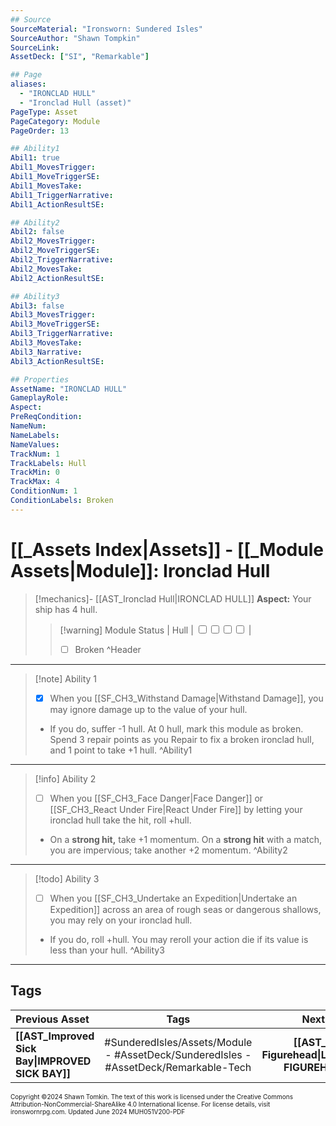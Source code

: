 ```yaml
---
## Source
SourceMaterial: "Ironsworn: Sundered Isles"
SourceAuthor: "Shawn Tompkin"
SourceLink: 
AssetDeck: ["SI", "Remarkable"]

## Page
aliases:
  - "IRONCLAD HULL"
  - "Ironclad Hull (asset)"
PageType: Asset
PageCategory: Module
PageOrder: 13

## Ability1
Abil1: true
Abil1_MovesTrigger: 
Abil1_MoveTriggerSE: 
Abil1_MovesTake: 
Abil1_TriggerNarrative: 
Abil1_ActionResultSE: 

## Ability2
Abil2: false
Abil2_MovesTrigger: 
Abil2_MoveTriggerSE: 
Abil2_TriggerNarrative: 
Abil2_MovesTake: 
Abil2_ActionResultSE: 

## Ability3
Abil3: false
Abil3_MovesTrigger: 
Abil3_MoveTriggerSE: 
Abil3_TriggerNarrative: 
Abil3_MovesTake: 
Abil3_Narrative: 
Abil3_ActionResultSE: 

## Properties
AssetName: "IRONCLAD HULL"
GameplayRole: 
Aspect: 
PreReqCondition: 
NameNum: 
NameLabels: 
NameValues: 
TrackNum: 1
TrackLabels: Hull
TrackMin: 0
TrackMax: 4
ConditionNum: 1
ConditionLabels: Broken
---
```

# [[_Assets Index|Assets]] - [[_Module Assets|Module]]: Ironclad Hull

> [!mechanics]- [[AST_Ironclad Hull|IRONCLAD HULL]]
> **Aspect:** Your ship has 4 hull.
> > [!warning] Module Status | Hull | <input type="checkbox" /><input type="checkbox" /><input type="checkbox" /><input type="checkbox" /> |
> > - [ ] Broken ^Header
 ___
> [!note] Ability 1
> - [x] When you [[SF_CH3_Withstand Damage|Withstand Damage]], you may ignore damage up to the value of your hull.
> - If you do, suffer -1 hull. At 0 hull, mark this module as broken.
> 	Spend 3 repair points as you Repair to fix a broken ironclad hull, and 1 point to take +1 hull. ^Ability1
___
> [!info] Ability 2
> - [ ] When you [[SF_CH3_Face Danger|Face Danger]] or [[SF_CH3_React Under Fire|React Under Fire]] by letting your ironclad hull take the hit, roll +hull.
> - On a **strong hit,** take +1 momentum. On a **strong hit** with a match, you are impervious; take another +2 momentum. ^Ability2
___
> [!todo] Ability 3
> - [ ] When you [[SF_CH3_Undertake an Expedition|Undertake an Expedition]] across an area of rough seas or dangerous shallows, you may rely on your ironclad hull.
> - If you do, roll +hull. You may reroll your action die if its value is less than your hull. ^Ability3
___
## Tags

| Previous Asset | Tags | Next Asset |
| :--- | :---: | ---: |
| **[[AST_Improved Sick Bay\|IMPROVED SICK BAY]]** | #SunderedIsles/Assets/Module - #AssetDeck/SunderedIsles - #AssetDeck/Remarkable-Tech | **[[AST_Lucky Figurehead\|LUCKY FIGUREHEAD]]** |

<font size=-2>Copyright ©2024 Shawn Tomkin. The text of this work is licensed under the Creative Commons Attribution-NonCommercial-ShareAlike 4.0 International license. For license details, visit ironswornrpg.com. Updated June 2024 MUH051V200-PDF</font>